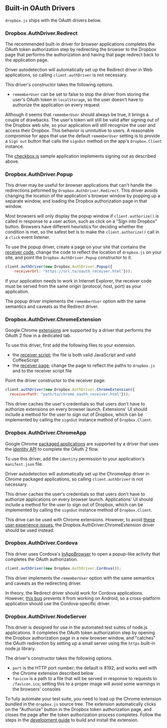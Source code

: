 ## Built-in OAuth Drivers

`dropbox.js` ships with the OAuth drivers below.

### Dropbox.AuthDriver.Redirect

The recommended built-in driver for browser applications completes the OAuth
token authorization step by redirecting the browser to the Dropbox page that
performs the authorization and having that page redirect back to the
application page.

Driver autodetection will automatically set up the Redirect driver in Web
applications, so calling `client.authDriver` is not necessary.

This driver's constructor takes the following options.

* `rememberUser` can be set to false to stop the driver from storing the user's
OAuth token in `localStorage`, so the user doesn't have to authorize the
application on every request

Although it seems that `rememberUser` should always be true, it brings a couple
of drawbacks. The user's token will still be valid after signing out of
the Dropbox web site, so your application will still recognize the user and
access their Dropbox. This behavior is unintuitive to users. A reasonable
compromise for apps that use the default `rememberUser` setting is to provide a
`Sign out` button that calls the `signOut` method on the app's `Dropbox.Client`
instance.

The [checkbox.js](../samples/checkbox.js) sample application implements signing
out as described above.


### Dropbox.AuthDriver.Popup

This driver may be useful for browser applications that can't handle the
redirections peformed by `Dropbox.AuthDriver.Redirect`. This driver avoids
changing the location of the application's browser window by popping up a
separate window, and loading the Dropbox authorization page in that window.

Most browsers will only display the popup window if `client.authorize()` is
called in response to a user action, such as click on a "Sign into Dropbox"
button. Browsers have different heuristics for deciding whether the condition
is met, so the safest bet is to make the `client.authorize()` call in a `click`
event listener.

To use the popup driver, create a page on your site that contains the
[receiver code](../test/html/oauth_receiver.html),
change the code to reflect the location of `dropbox.js` on your site, and point
the `Dropbox.AuthDriver.Popup` constructor to it.

```javascript
client.authDriver(new Dropbox.AuthDriver.Popup({
    receiverUrl: "https://url.to/oauth_receiver.html"}));
```

If your application needs to work in Internet Explorer, the receiver code must
be served from the same origin (protocol, host, port) as your application.

The popup driver implements the `rememberUser` option with the same semantics
and caveats as the Redirect driver.


### Dropbox.AuthDriver.ChromeExtension

Google Chrome [extensions](http://developer.chrome.com/extensions/) are
supported by a driver that performs the OAuth 2 flow in a dedicated tab.

To use this driver, first add the following files to your extension.

* the [receiver script](../test/src/helpers/chrome_oauth_receiver.coffee); the
file is both valid JavaScript and valid CoffeeScript
* the [receiver page](../test/html/chrome_oauth_receiver.html); change the page
to reflect the paths to `dropbox.js` and to the receiver script file

Point the driver constructor to the receiver page:

```javascript
client.authDriver(new Dropbox.AuthDriver.ChromeExtension({
  receiverPath: "path/to/chrome_oauth_receiver.html"}));
```

This driver caches the user's credentials so that users don't have to authorize
extensions on every browser launch. Extensions' UI should include a method
for the user to sign out of Dropbox, which can be implemented by calling the
`signOut` instance method of `Dropbox.Client`.


### Dropbox.AuthDriver.ChromeApp

Google Chrome
[packaged applications](http://developer.chrome.com/apps/) are supported by a
driver that uses the
[identity API](http://developer.chrome.com/apps/identity.html)
to complete the OAuth 2 flow.

To use this driver, add the `identity` permission to your application's
`manifest.json` file.

Driver autodetection will automatically set up the ChromeApp driver in Chrome
packaged applications, so calling `client.authDriver` is not necessary.

This driver caches the user's credentials so that users don't have to authorize
applications on every browser launch. Applications' UI should include a method
for the user to sign out of Dropbox, which can be implemented by calling the
`signOut` instance method of `Dropbox.Client`.

This drive can be used with Chrome extensions. However, to avoid
[these user experience issues](http://crbug.com/281676), the
Dropbox.AuthDriver.ChromeExtension driver should be used instead.


### Dropbox.AuthDriver.Cordova

This driver uses Cordova's
[InAppBrowser](http://cordova.apache.org/docs/en/3.0.0/cordova_inappbrowser_inappbrowser.md.html)
to open a popup-like activity that completes the OAuth authorization.

```javascript
client.authDriver(new Dropbox.AuthDriver.Cordova());
```

This driver implements the `rememberUser` option with the same semantics and
caveats as the redirecting driver.


In theory, the Redirect driver should work for Cordova applications. However,
[this bug](https://code.google.com/p/android/issues/detail?id=17327) prevents
it from working on Android, so a cross-platform application should use the
Cordova-specific driver.


### Dropbox.AuthDriver.NodeServer

This driver is designed for use in the automated test suites of node.js
applications. It completes the OAuth token authorization step by opening the
Dropbox authorization page in a new browser window, and "catches" the OAuth
redirection by setting up a small server using the `https` built-in node.js
library.

The driver's constructor takes the following options.

* `port` is the HTTP port number; the default is 8192, and works well with the
Chrome extension described below
* `favicon` is a path to a file that will be served in response to requests to
`/favicon.ico`; setting this to a proper image will avoid some warnings in the
browsers' consoles

To fully automate your test suite, you need to load up the Chrome extension
bundled in the `dropbox.js` source tree. The extension automatically clicks on
the "Authorize" button in the Dropbox token authorization page, and closes the
page after the token authorization process completes. Follow the steps in the
[development guide](./development.md) to build and install the extension.


